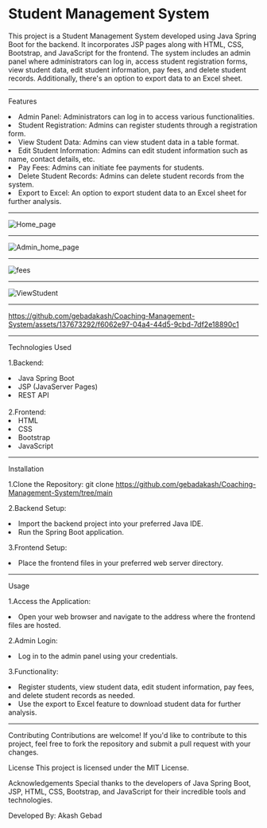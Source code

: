 <h1>Student Management System</h1>


This project is a Student Management System developed using Java Spring Boot for the backend. It incorporates JSP pages along with HTML, CSS, Bootstrap, and JavaScript for the frontend. 
The system includes an admin panel where administrators can log in, access student registration forms, view student data, edit student information, pay fees, and delete student records. 
Additionally, there's an option to export data to an Excel sheet.

<hr>

Features

<li>Admin Panel: Administrators can log in to access various functionalities.</li>
<li>Student Registration: Admins can register students through a registration form.</li>
<li>View Student Data: Admins can view student data in a table format.</li>
<li>Edit Student Information: Admins can edit student information such as name, contact details, etc.</li>
<li>Pay Fees: Admins can initiate fee payments for students.</li>
<li>Delete Student Records: Admins can delete student records from the system.</li>
<li>Export to Excel: An option to export student data to an Excel sheet for further analysis.</li>

<hr>

![Home_page](https://github.com/gebadakash/Coaching-Management-System/assets/137673292/501e5dfe-a22e-42e1-9248-cf58184c40a7)

<hr>

![Admin_home_page](https://github.com/gebadakash/Coaching-Management-System/assets/137673292/92faacbc-42f2-45d4-abf6-58eabdb416fb)

<hr>

![fees](https://github.com/gebadakash/Coaching-Management-System/assets/137673292/43e83d6e-df7c-4553-9b11-48e3a5537332)

<hr>

![ViewStudent](https://github.com/gebadakash/Coaching-Management-System/assets/137673292/fcb68996-2c49-463b-8ee2-6279a11ebedb)

<hr>

https://github.com/gebadakash/Coaching-Management-System/assets/137673292/f6062e97-04a4-44d5-9cbd-7df2e18890c1

<hr>

Technologies Used

1.Backend:
<li>Java Spring Boot</li>
<li>JSP (JavaServer Pages)</li>
<li>REST API</li>
<br>
2.Frontend:
<li>HTML</li>
<li>CSS</li>
<li>Bootstrap</li>
<li>JavaScript</li>

<hr>

Installation

1.Clone the Repository:
git clone https://github.com/gebadakash/Coaching-Management-System/tree/main

2.Backend Setup:
<li>Import the backend project into your preferred Java IDE.</li>
<li>Run the Spring Boot application.</li>

3.Frontend Setup:
<li>Place the frontend files in your preferred web server directory.</li>

<hr>

Usage

1.Access the Application:
<li>Open your web browser and navigate to the address where the frontend files are hosted.</li>

2.Admin Login:
<li>Log in to the admin panel using your credentials.</li>

3.Functionality:
<li>Register students, view student data, edit student information, pay fees, and delete student records as needed.</li>
<li>Use the export to Excel feature to download student data for further analysis.</li>

<hr>


Contributing
Contributions are welcome! If you'd like to contribute to this project, feel free to fork the repository and submit a pull request with your changes.

License
This project is licensed under the MIT License.

Acknowledgements
Special thanks to the developers of Java Spring Boot, JSP, HTML, CSS, Bootstrap, and JavaScript for their incredible tools and technologies.


Developed By: Akash Gebad
